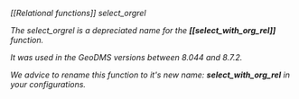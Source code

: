 *[[Relational functions]] select_orgrel*

_The select_orgrel is a depreciated name for the **[[select_with_org_rel]]** function._ 

_It was used in the GeoDMS versions between 8.044 and 8.7.2._

_We advice to rename this function to it's new name: **select_with_org_rel** in your configurations._